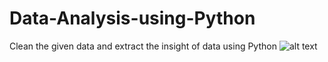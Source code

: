 # Data-Analysis-using-Python
Clean the given data and extract the insight of data using Python
![alt text](https://github.com/Sandeep-Yadav2/Data-Analysis-using-Python/)
